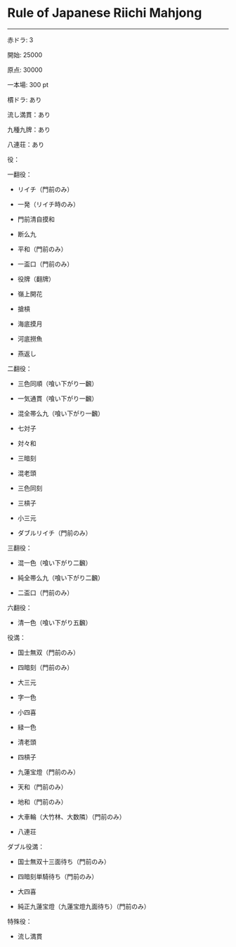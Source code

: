 Rule of Japanese Riichi Mahjong
=
---
赤ドラ: 3

開始: 25000

原点: 30000

一本場: 300 pt

樌ドラ: あり

流し満貫：あり

九種九牌：あり

八連荘：あり

役：

一翻役：

* リイチ（門前のみ）

* 一発（リイチ時のみ）

* 門前清自摸和

* 断么九

* 平和（門前のみ）

* 一盃口（門前のみ）

* 役牌（翻牌）

* 嶺上開花

* 搶槓

* 海底摸月

* 河底撈魚

* 燕返し

二翻役：

* 三色同順（喰い下がり​一飜）

* 一気通貫（喰い下がり​一飜）

* 混全帯么九（喰い下がり​一飜）

* 七対子

* 対々和

* 三暗刻

* 混老頭

* 三色同刻

* 三槓子

* 小三元

* ダブルリイチ（門前のみ）

三翻役：

* 混一色（喰い下がり​二飜）

* 純全帯么九（喰い下がり​二飜）

* 二盃口（門前のみ）

六翻役：

* 清一色（喰い下がり​五飜）

役満：

* 国士無双（門前のみ）

* 四暗刻（門前のみ）

* 大三元

* 字一色

* 小四喜

* 緑一色

* 清老頭

* 四槓子

* 九蓮宝燈（門前のみ）

* 天和（門前のみ）

* 地和（門前のみ）

* 大車輪（大竹林、大数隣）（門前のみ）

* 八連荘

ダブル役満：

* 国士無双十三面待ち（門前のみ）

* 四暗刻単騎待ち（門前のみ）

* 大四喜

* 純正九蓮宝燈（九蓮宝燈九面待ち）（門前のみ）

特殊役：

* 流し満貫
